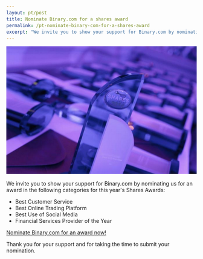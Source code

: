 ```yaml
---
layout: pt/post
title: Nominate Binary.com for a shares award
permalink: /pt-nominate-binary-com-for-a-shares-award
excerpt: "We invite you to show your support for Binary.com by nominating us for an award in the following categories for this year's Shares Awards"  
---
```


![](/images/sharesAward2015.png)

We invite you to show your support for Binary.com by nominating us for an award in the following categories for this year's Shares Awards:  

* Best Customer Service
* Best Online Trading Platform
* Best Use of Social Media
* Financial Services Provider of the Year

[Nominate Binary.com for an award now!](http://info.binary.com/sharesawards15)

Thank you for your support and for taking the time to submit your nomination.